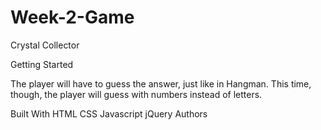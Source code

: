 # Week-2-Game

Crystal Collector

Getting Started

The player will have to guess the answer, just like in Hangman. This time, though, the player will guess with numbers instead of letters.


Built With
HTML
CSS
Javascript
jQuery
Authors